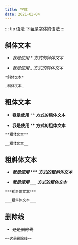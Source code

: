 ```yaml
---
title: 字体
date: 2021-01-04
---
```


::: tip 语法
下面是[字体]()的语法
:::

## 斜体文本

+ *我是使用 * 方式的斜体文本*

+ _我是使用 _ 方式的斜体文本_

```md
*斜体文本*

_斜体文本_
```

## 粗体文本

+ **我是使用 ** 方式的粗体文本**

+ __我是使用 ** 方式的粗体文本__

```md
**粗体文本**

__粗体文本__
```

## 粗斜体文本

+ ***我是使用 *** 方式的粗斜体文本***

+ ___我是使用 ___ 方式的粗体文本___

```md
***粗斜体文本***

___粗斜体文本___
```

## 删除线

+ ~~这是删除线~~

```md
~~这是删除线~~
```
